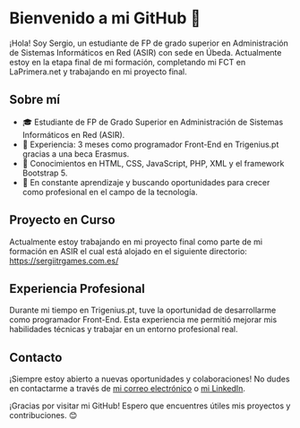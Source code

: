 # Bienvenido a mi GitHub 👋

¡Hola! Soy Sergio, un estudiante de FP de grado superior en Administración de Sistemas Informáticos en Red (ASIR) con sede en Úbeda. Actualmente estoy en la etapa final de mi formación, completando mi FCT en LaPrimera.net y trabajando en mi proyecto final.

## Sobre mí

- 🎓 Estudiante de FP de Grado Superior en Administración de Sistemas Informáticos en Red (ASIR).
- 💼 Experiencia: 3 meses como programador Front-End en Trigenius.pt gracias a una beca Erasmus.
- 🌱 Conocimientos en HTML, CSS, JavaScript, PHP, XML y el framework Bootstrap 5.
- 🚀 En constante aprendizaje y buscando oportunidades para crecer como profesional en el campo de la tecnología.

## Proyecto en Curso

Actualmente estoy trabajando en mi proyecto final como parte de mi formación en ASIR el cual está alojado en el siguiente directorio: https://sergiitrgames.com.es/

## Experiencia Profesional

Durante mi tiempo en Trigenius.pt, tuve la oportunidad de desarrollarme como programador Front-End. Esta experiencia me permitió mejorar mis habilidades técnicas y trabajar en un entorno profesional real.

## Contacto

¡Siempre estoy abierto a nuevas oportunidades y colaboraciones! No dudes en contactarme a través de [mi correo electrónico](mailto:sergiotrillorodriguez123@gmail.com) o [mi LinkedIn](https://www.linkedin.com/in/sergiitr11).

¡Gracias por visitar mi GitHub! Espero que encuentres útiles mis proyectos y contribuciones. 😊

